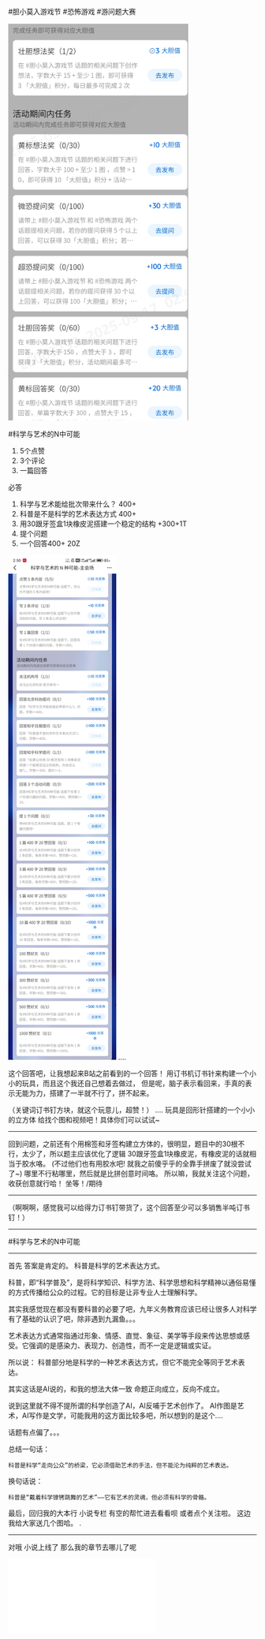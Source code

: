#胆小莫入游戏节 #恐怖游戏  #游问题大赛 

![alt text](image.png)


#科学与艺术的N中可能 

1. 5个点赞
2. 3个评论
3. 一篇回答

必答 
1. 科学与艺术能给批次带来什么？ 400+ 
2. 科普是不是科学的艺术表达方式 400+
3. 用30跟牙签盒1块橡皮泥搭建一个稳定的结构 +300+1T
4. 提个问题
5. 一个回答400+ 20Z 

![alt text](Screenshot_2025-09-17-02-50-11-122_com.zhihu.android.jpg)
....




这个回答吧，让我想起来B站之前看到的一个回答！
用订书机订书针来构建一个小小的玩具，而且这个我还自己想着去做过，
但是呢，脑子表示看回来，手真的表示无能为力，搭建了一半就不行了，拼不起来。

（关键词订书钉方块，就这个玩意儿，超赞！）
....
玩具是回形针搭建的一个小小的立方体 给找个图和视频吧！具体你们可以试试~

---
回到问题，之前还有个用棉签和牙签构建立方体的，很明显，题目中的30根不行，太少了，所以题主应该优化了逻辑
30跟牙签盒1块橡皮泥，有橡皮泥的话就相当于胶水咯。
(不过他们也有用胶水吧!
就我之前傻乎乎的全靠手拼废了就没尝试了~)
哪里不行粘哪里，然后就是比拼创意时间咯。
所以嘛，我就关注这个问题，收获创意就行哈！
坐等！/期待



----

（啊啊啊，感觉我可以给得力订书钉带货了，这个回答至少可以多销售半吨订书钉！）

---

#科学与艺术的N中可能 


----



首先 答案是肯定的。
科普是科学的艺术表达方式。

科普，即“科学普及”，是将科学知识、科学方法、科学思想和科学精神以通俗易懂的方式传播给公众的过程。它的目标是让非专业人士理解科学。

其实我感觉现在都没有要科普的必要了吧，九年义务教育应该已经让很多人对科学有了基础的认识了吧，除非遇到九漏鱼。。。

艺术表达方式通常指通过形象、情感、直觉、象征、美学等手段来传达思想或感受。它强调的是感染力、表现力、创造性，而不一定是逻辑或实证。

所以说：
科普部分地是科学的一种艺术表达方式，但它不能完全等同于艺术表达。

其实这话是AI说的，和我的想法大体一致 命题正向成立，反向不成立。

说到这里就不得不提所谓的科学创造了AI，AI反哺于艺术创作了。
AI作图是艺术，AI写作是文学，可能我用的这方面比较多吧，所以想到的是这个....

话题有点偏了。。。

总结一句话：

    科普是科学“走向公众”的桥梁，它必须借助艺术的手法，但不能沦为纯粹的艺术表达。

换句话说：

    科普是“戴着科学镣铐跳舞的艺术”——它有艺术的灵魂，但必须有科学的骨骼。

最后，回归我的大本行 小说专栏 有空的帮忙进去看看呗 或者点个关注啦。
这边我给大家送几个图哈。    .


---

对哦 小说上线了  那么我的章节去哪儿了呢


![](..\0816\黑雾惊变-M-紫宸秘影.md)